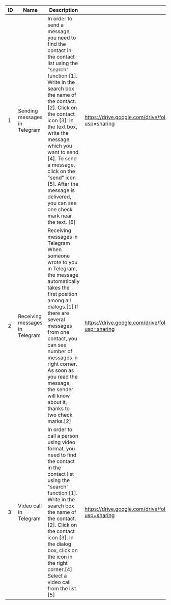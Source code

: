 ﻿| **ID** | **Name**                       | **Description**                                                                                                                                                                                                                                                                                                                                                                                                     | **Attachments**                                                                           |
|--------|--------------------------------|---------------------------------------------------------------------------------------------------------------------------------------------------------------------------------------------------------------------------------------------------------------------------------------------------------------------------------------------------------------------------------------------------------------------|-------------------------------------------------------------------------------------------|
| 1      | Sending messages in Telegram   | In order to send a message, you need to find the contact in the contact list using the "search" function \[1\]\. Write in the search box the name of the contact\. \[2\]\. Click on the contact icon \[3\]\. In the text box, write the message which you want to send \[4\]\. To send a message, click on the "send" icon \[5\]\. After the message is delivered, you can see one check mark near the text\. \[6\] | https://drive.google.com/drive/folders/1-4bGQaDv2qtBSCM-vNR-aitu4FKFyk4D?usp=sharing |
| 2      | Receiving messages in Telegram | Receiving messages in Telegram When someone wrote to you in Telegram, the message automatically takes the first position among all dialogs\.\[1\] If there are several messages from one contact, you can see number of messages in right corner\. As soon as you read the message, the sender will know about it, thanks to two check marks\.\[2\]                                                                 | https://drive.google.com/drive/folders/1DnAVY8XqkWBVOalQQ5lWFy6G_qLHyUOB?usp=sharing   |
| 3      | Video call in Telegram         | In order to call a person using video format, you need to find the contact in the contact list using the "search" function \[1\]\. Write in the search box the name of the contact\. \[2\]\. Click on the contact icon \[3\]\. In the dialog box, click on the icon in the right corner\.\[4\] Select a video call from the list\.\[5\]                                                                             | https://drive.google.com/drive/folders/181Dj8ko0Bg3WvqA0cfhHxN6cnir8aAfA?usp=sharing    |
